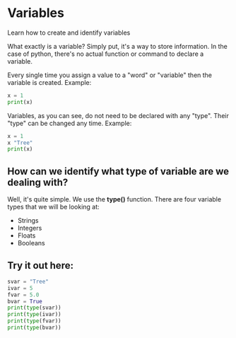 # Variables
Learn how to create and identify variables

What exactly is a variable? 
Simply put, it's a way to store information. In the case of python, there's no actual function or command to declare a variable. 

Every single time you assign a value to a "word" or "variable" then the variable is created.
Example:
```python
x = 1
print(x)
```
Variables, as you can see, do not need to be declared with any "type". Their "type" can be changed any time.
Example:
```python
x = 1
x "Tree"
print(x)
```
## How can we identify what type of variable are we dealing with?
Well, it's quite simple. We use the **type()** function. There are four variable types that we will be looking at:
* Strings
* Integers
* Floats
* Booleans

## Try it out here:
```python
svar = "Tree"
ivar = 5
fvar = 5.0
bvar = True
print(type(svar))
print(type(ivar))
print(type(fvar))
print(type(bvar))
```